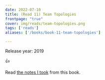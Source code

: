 ```yaml
---
date: 2022-07-10
title: (Read 11) Team Topologies
frontpage: "true"
cover: img/reads/team-topologies.png
tags: ['reads']
aliases: ['/books/book-11-team-topologies']

---
```


Release year: 2019

👍

Read [the notes I took](https://drive.google.com/file/d/1OPsjv_3OBFt9QFhHcRAN2CwVpV4l-8pT/view?usp=drive_link) from this book.
